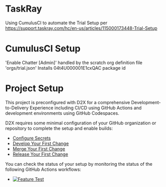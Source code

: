 # TaskRay
Using CumulusCI to automate the Trial Setup per https://support.taskray.com/hc/en-us/articles/115000173448-Trial-Setup

# CumulusCI Setup
'Enable Chatter [Admin]' handled by the scratch org definition file 'orgs/trial.json'
Installs 04t4U000001E1cxQAC package id

# Project Setup
This project is preconfigured with D2X for a comprehensive Development-to-Delivery Experience including CI/CD using GitHub Actions and development environments using GitHub Codespaces.

D2X requires some minimal configuration of your GitHub organization or repository to complete the setup and enable builds:
* [Configure Secrets](https://d2x.readthedocs.io/en/latest/tutorial/#secrets)
* [Develop Your First Change](https://d2x.readthedocs.io/en/latest/tutorial/#develop)
* [Merge Your First Change](https://d2x.readthedocs.io/en/latest/tutorial/#merge)
* [Release Your First Change](https://d2x.readthedocs.io/en/latest/tutorial/#release)

You can check the status of your setup by monitoring the status of the following GitHub Actions workflows:
* [![Feature Test](https://github.com/beAGoodQE/TRay/actions/workflows/feature.yml/badge.svg)](https://github.com/beAGoodQE/TRay/actions/workflows/feature.yml)

